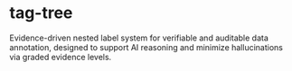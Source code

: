 # tag-tree
Evidence-driven nested label system for verifiable and auditable data annotation, designed to support AI reasoning and minimize hallucinations via graded evidence levels.
